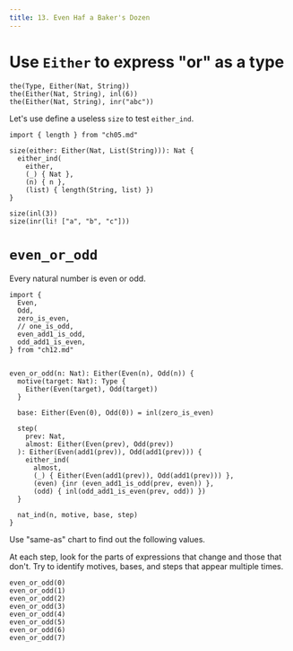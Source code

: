```yaml
---
title: 13. Even Haf a Baker's Dozen
---
```


# Use `Either` to express "or" as a type

``` cicada
the(Type, Either(Nat, String))
the(Either(Nat, String), inl(6))
the(Either(Nat, String), inr("abc"))
```

Let's use define a useless `size` to test `either_ind`.

``` cicada
import { length } from "ch05.md"

size(either: Either(Nat, List(String))): Nat {
  either_ind(
    either,
    (_) { Nat },
    (n) { n },
    (list) { length(String, list) })
}

size(inl(3))
size(inr(li! ["a", "b", "c"]))
```

# `even_or_odd`

Every natural number is even or odd.

``` cicada
import {
  Even,
  Odd,
  zero_is_even,
  // one_is_odd,
  even_add1_is_odd,
  odd_add1_is_even,
} from "ch12.md"


even_or_odd(n: Nat): Either(Even(n), Odd(n)) {
  motive(target: Nat): Type {
    Either(Even(target), Odd(target))
  }

  base: Either(Even(0), Odd(0)) = inl(zero_is_even)

  step(
    prev: Nat,
    almost: Either(Even(prev), Odd(prev))
  ): Either(Even(add1(prev)), Odd(add1(prev))) {
    either_ind(
      almost,
      (_) { Either(Even(add1(prev)), Odd(add1(prev))) },
      (even) {inr (even_add1_is_odd(prev, even)) },
      (odd) { inl(odd_add1_is_even(prev, odd)) })
  }

  nat_ind(n, motive, base, step)
}
```

Use "same-as" chart to find out the following values.

At each step, look for the parts of expressions that change and those that don't.
Try to identify motives, bases, and steps that appear multiple times.

``` cicada
even_or_odd(0)
even_or_odd(1)
even_or_odd(2)
even_or_odd(3)
even_or_odd(4)
even_or_odd(5)
even_or_odd(6)
even_or_odd(7)
```

